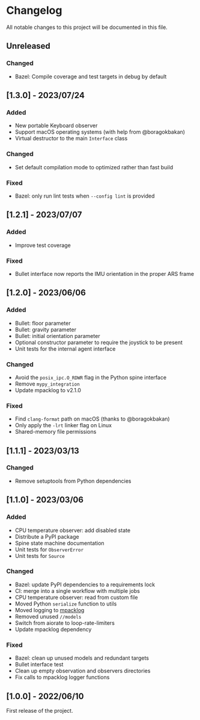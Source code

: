 # Changelog

All notable changes to this project will be documented in this file.

## Unreleased

### Changed

- Bazel: Compile coverage and test targets in debug by default

## [1.3.0] - 2023/07/24

### Added
- New portable Keyboard observer
- Support macOS operating systems (with help from @boragokbakan)
- Virtual destructor to the main ``Interface`` class

### Changed

- Set default compilation mode to optimized rather than fast build

### Fixed

- Bazel: only run lint tests when ``--config lint`` is provided

## [1.2.1] - 2023/07/07

### Added

- Improve test coverage

### Fixed

- Bullet interface now reports the IMU orientation in the proper ARS frame

## [1.2.0] - 2023/06/06

### Added

- Bullet: floor parameter
- Bullet: gravity parameter
- Bullet: initial orientation parameter
- Optional constructor parameter to require the joystick to be present
- Unit tests for the internal agent interface

### Changed

- Avoid the ``posix_ipc.O_RDWR`` flag in the Python spine interface
- Remove ``mypy_integration``
- Update mpacklog to v2.1.0

### Fixed

- Find ``clang-format`` path on macOS (thanks to @boragokbakan)
- Only apply the ``-lrt`` linker flag on Linux
- Shared-memory file permissions

## [1.1.1] - 2023/03/13

### Changed

- Remove setuptools from Python dependencies

## [1.1.0] - 2023/03/06

### Added

- CPU temperature observer: add disabled state
- Distribute a PyPI package
- Spine state machine documentation
- Unit tests for ``ObserverError``
- Unit tests for ``Source``

### Changed

- Bazel: update PyPI dependencies to a requirements lock
- CI: merge into a single workflow with multiple jobs
- CPU temperature observer: read from custom file
- Moved Python `serialize` function to utils
- Moved logging to [mpacklog](https://github.com/tasts-robots/mpacklog/)
- Removed unused ``//models``
- Switch from aiorate to loop-rate-limiters
- Update mpacklog dependency

### Fixed

- Bazel: clean up unused models and redundant targets
- Bullet interface test
- Clean up empty observation and observers directories
- Fix calls to mpacklog logger functions

## [1.0.0] - 2022/06/10

First release of the project.
